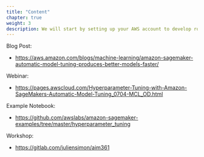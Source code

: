 ```yaml
---
title: "Content"
chapter: true
weight: 3
description: We will start by setting up your AWS account to develop robot applications with AWS RoboMaker. 
---
```


Blog Post:
- https://aws.amazon.com/blogs/machine-learning/amazon-sagemaker-automatic-model-tuning-produces-better-models-faster/ 

Webinar:
- https://pages.awscloud.com/Hyperparameter-Tuning-with-Amazon-SageMakers-Automatic-Model-Tuning_0704-MCL_OD.html 

Example Notebook:
- https://github.com/awslabs/amazon-sagemaker-examples/tree/master/hyperparameter_tuning 

Workshop:
- https://gitlab.com/juliensimon/aim361 